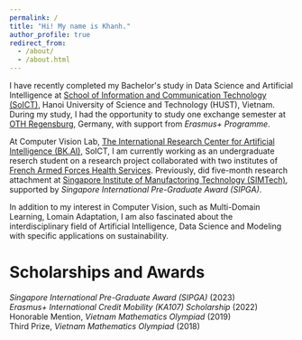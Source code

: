 ```yaml
---
permalink: /
title: "Hi! My name is Khanh."
author_profile: true
redirect_from: 
  - /about/
  - /about.html
---
```


I have recently completed my Bachelor's study in Data Science and Artificial Intelligence at [School of Information and Communication Technology (SoICT)](https://soict.hust.edu.vn/en/), Hanoi University of Science and Technology (HUST), Vietnam. During my study, I had the opportunity to study one exchange semester at [OTH Regensburg](https://www.oth-regensburg.de/en/), Germany, with support from *Erasmus+ Programme*.

At Computer Vision Lab, [The International Research Center for Artificial Intelligence (BK.AI)](https://bkai.ai/), SoICT, I am currently working as an undergraduate reserch student on a research project collaborated with two institutes of [French Armed Forces Health Services](https://www.defense.gouv.fr/sante). Previously, did five-month research attachment at [Singapore Institute of Manufactoring Technology (SIMTech)](https://www.a-star.edu.sg/simtech), supported by *Singapore International Pre-Graduate Award (SIPGA)*. 

In addition to my interest in Computer Vision, such as Multi-Domain Learning, Lomain Adaptation, I am also fascinated about the interdisciplinary field of Artificial Intelligence, Data Science and Modeling with specific applications on sustainability.

Scholarships and Awards
======
*Singapore International Pre-Graduate Award (SIPGA)* (2023)  
*Erasmus+ International Credit Mobility (KA107) Scholarship* (2022)  
Honorable Mention, *Vietnam Mathematics Olympiad* (2019)  
Third Prize, *Vietnam Mathematics Olympiad* (2018)

<!-- Terms:

I want to write about my passion, patience, to go beyond here. I had the ideas when taking shower, but right now, my mind seems to be tired. I need take to think about it. 

During my Barchelor's study, I had the opportunity to study one exchange semester at [OTH Regensburg](https://www.oth-regensburg.de/en/), Germany, with support from *Erasmus+ Programme*, and 

[How about writing about my research experience in modeling here?] In addtion to my expertise in Computer Vision, e.g. multi-domain learning, domain adaptation, multi-view action recognition, I also had research experiecne in agent-based modeling? 

- Undergraduate research student  

To mention: 
- Supported by Erasmus+ program.  
- SIPGA Awards.  

My research experience was on modeling and computer vision, particularly on multi-domain learning, domain adaptation, and multi-view action recognition. As a nature-lover, I am interested in graduate study on the interdisciplinary of modeling and artificial intelligence with applications on sustainability.


With a love about nature, I am interested in the interdisciplinary applications of modeling and artificial intelligence in sustainability. 

My research interest lies in the interdisciplinary of Modeling, Simulation and Artificial Intelligence, particularly in the context of sustainability and climate.  

How to write a convincing about me? -->